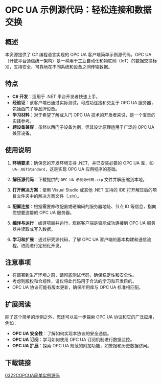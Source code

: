 # OPC UA 示例源代码：轻松连接和数据交换

## 概述

本资源提供了 C# 编程语言实现的 OPC UA 客户端简单示例源代码。OPC UA（开放平台通信统一架构）是一种用于工业自动化和物联网（IoT）的数据交换标准，支持安全、可靠地在不同系统和设备之间传输数据。

## 特点

- **C# 开发**：适用于 .NET 平台开发者快速上手。
- **经验证**：该客户端已通过实际测试，可成功连接和交互于 OPC UA 服务器，包括西门子等品牌设备。
- **学习材料**：对于希望了解或入门 OPC UA 技术的开发者来说，是一个宝贵的实践参考。
- **跨设备兼容**：虽然以西门子设备为例，但其设计原理适用于广泛的 OPC UA 兼容设备。

## 使用说明

1. **环境要求**：确保您的开发环境支持 .NET，并已安装必要的 OPC UA 库，如 `UA-.NETStandard`，这是实现 OPC UA 应用程序的基础。

2. **解压源代码**：下载提供的 `OPC UA 示例源代码.zip` 文件并解压缩到本地。

3. **打开解决方案**：使用 Visual Studio 或其他 .NET 支持的 IDE 打开解压后的项目文件夹中的解决方案文件（.sln）。

4. **配置连接**：根据需要修改配置或硬编码的服务器地址、节点 ID 等信息，指向您想要连接的 OPC UA 服务器。

5. **编译与运行**：编译项目并运行，观察客户端是否能成功连接到 OPC UA 服务器并读取或写入数据。

6. **学习和扩展**：通过研究源代码，了解 OPC UA 客户端的基本构建和通信流程，进而进行定制化开发。

## 注意事项

- 在部署到生产环境之前，请彻底测试代码，确保稳定性和安全性。
- 考虑到版权和合规性，请仅将此代码用于合法的学习和开发目的。
- OPC UA 协议可能有版本更新，确保所用库与 OPC UA 标准相匹配。

## 扩展阅读

除了这个简单的示例之外，您还可以进一步探索 OPC UA 协议和它的广泛应用，例如：

- **OPC UA 安全性**：了解如何实现本协议的安全通信。
- **OPC UA 订阅**：学习如何使用 OPC UA 订阅机制进行数据监控。
- **OPC UA 扩展**：探索 OPC UA 规范的附加功能，如警报和历史数据访问。

## 下载链接

[0322COPCUA简单实例源码](https://pan.quark.cn/s/608b77f83bfb)